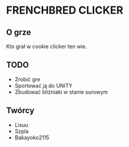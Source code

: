 # FRENCHBRED CLICKER

## O grze

Kto grał w cookie clicker ten wie.

## TODO

* Zrobić gre
* Sportować ją do UNITY
* Zbudować bliźniaki w stanie surowym

## Twórcy

* Lisuu
* Szpla
* Bakayoko2115